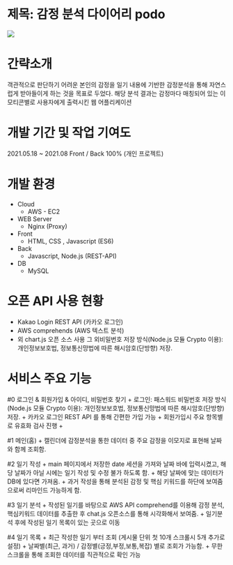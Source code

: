 # 제목: 감정 분석 다이어리 podo
<img src = "https://user-images.githubusercontent.com/79087007/128679660-36e7defa-726d-4957-98c1-13d00f9ec5f4.png">

# 간략소개
객관적으로 판단하기 어려운 본인의 감정을 일기 내용에 기반한 감정분석을 통해 자연스럽게 받아들이게 하는 것을 목표로 두었다. 해당 분석 결과는 감정마다 매칭되어 있는 이모티콘별로 사용자에게 출력시킨 웹 어플리케이션

# 개발 기간 및 작업 기여도
2021.05.18 ~ 2021.08 Front / Back 100% (개인 프로젝트)

# 개발 환경
+ Cloud
    + AWS - EC2
+ WEB Server
    + Nginx (Proxy)
+ Front
    + HTML, CSS , Javascript (ES6)
+ Back
    + Javascript, Node.js (REST-API)
+ DB
    + MySQL
# 오픈 API 사용 현황
+ Kakao Login REST API (카카오 로그인)
+ AWS comprehends (AWS 텍스트 분석)
+ 외 chart.js 오픈 소스 사용 그 외비밀번호 저장 방식(Node.js 모듈 Crypto 이용): 개인정보보호법, 정보통신망법에 따른 해시암호(단방향) 저장.

# 서비스 주요 기능

#0 로그인 & 회원가입 & 아이디, 비밀번호 찾기
    + 로그인: 패스워드 비밀번호 저장 방식(Node.js 모듈 Crypto 이용): 개인정보보호법, 정보통신망법에 따른 해시암호(단방향) 저장.
    + 카카오 로그인 REST API 를 통해 간편한 가입 가능
    + 회원가입시 주요 항목별로 유효화 검사 진행
    + 

#1 메인(홈)
    + 캘린더에 감정분석을 통한 데이터 중 주요 감정을 이모지로 표현해 날짜와 함께 조회함.

#2 일기 작성
    + main 페이지에서 저장한 date 세션을 가져와 날짜 바에 입력시켰고, 해당 날짜가 아닐 시에는 일기 작성 및 수정 불가 하도록 함.
    + 해당 날짜에 맞는 데이터가 DB에 있다면 가져옴. 
    + 과거 작성을 통해 분석된 감정 및 핵심 키워드를 하단에 보여줌 으로써 리마인드 가능하게 함.

#3 일기 분석
    + 작성된 일기를 바탕으로 AWS API comprehend를 이용해 감정 분석, 핵심키워드 데이터를 추출한 후 chat.js 오픈소스를 통해 시각화해서 보여줌.
    + 일기분석 후에 작성된 일기 목록이 있는 곳으로 이동

#4 일기 목록 
    + 최근 작성한 일기 부터 조회 (게시물 단위 첫 10개 스크롤시 5개 추가로 설정)
    + 날짜별(최근, 과거) / 감정별(긍정,부정,보통,복잡) 별로 조회가 가능함.
    + 무한스크롤을 통해 조회한 데이터를 직관적으로 확인 가능

    

